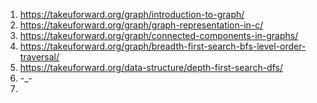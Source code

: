 
1. https://takeuforward.org/graph/introduction-to-graph/
2. https://takeuforward.org/graph/graph-representation-in-c/
3. https://takeuforward.org/graph/connected-components-in-graphs/
4. https://takeuforward.org/graph/breadth-first-search-bfs-level-order-traversal/
5. https://takeuforward.org/data-structure/depth-first-search-dfs/
6. -_-
7. 
